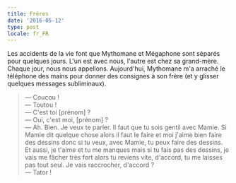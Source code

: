 ```yaml
---
title: Frères
date: '2016-05-12'
type: post
locale: fr_FR
---
```


Les accidents de la vie font que Mythomane et Mégaphone sont séparés pour quelques jours. L'un est avec nous, l'autre est chez sa grand-mère. Chaque jour, nous nous appellons. Aujourd'hui, Mythomane m'a arraché le téléphone des mains pour donner des consignes à son frère (et y glisser quelques messages subliminaux).

<!-- more -->

> — Coucou !  
> — Toutou !  
> — C'est toi [prénom] ?  
> — Oui, c'est moi, [prénom] ?  
> — Ah. Bien. Je veux te parler. Il faut que tu sois gentil avec Mamie. Si Mamie dit quelque chose alors il faut le faire et moi j'aime bien faire des dessins donc si tu veux, avec Mamie, tu peux faire des dessins. Et aussi, je t'aime et tu me manques mais si tu fais pas des dessins, je vais me fâcher très fort alors tu reviens vite, d'accord, tu me laisses pas tout seul. Je vais raccrocher, d'accord ?  
> — Tator !
